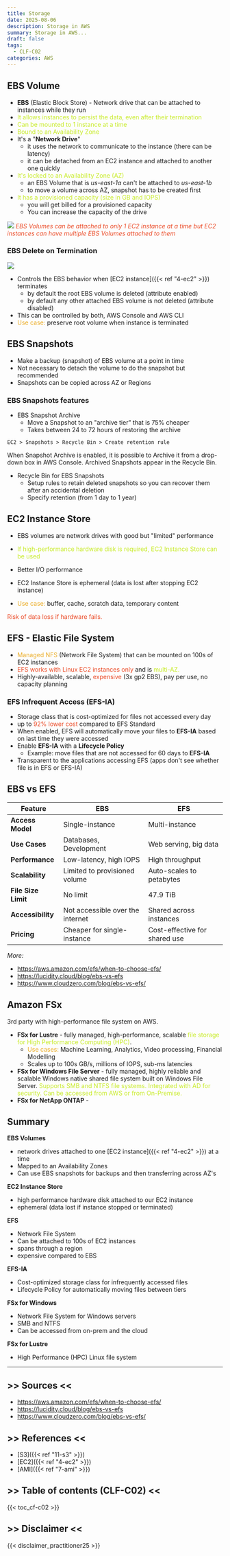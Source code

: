 ```yaml
---
title: Storage
date: 2025-08-06
description: Storage in AWS
summary: Storage in AWS...
draft: false
tags:
  - CLF-C02
categories: AWS
---
```

## EBS Volume

- **EBS** (Elastic Block Store) - Network drive that can be attached to instances while they run
- <font color=#C7EB25>It allows instances to persist the data, even after their termination</font>
- <font color=#C7EB25>Can be mounted to 1 instance at a time</font>
- <font color=#C7EB25>Bound to an Availability Zone</font>
- It's a "**Network Drive**"
	- it uses the network to communicate to the instance (there can be latency)
	- it can be detached from an EC2 instance and attached to another one quickly
- <font color=#C7EB25>It's locked to an Availability Zone (AZ)</font>
	- an EBS Volume that is _us-east-1a_ can't be attached to _us-east-1b_
	- to move a volume across AZ, snapshot has to be created first
- <font color=#C7EB25>It has a provisioned capacity (size in GB and IOPS)</font>
	- you will get billed for a provisioned capacity
	- You can increase the capacity of the drive

![](./assets/AWS_EC2_EBS_Volume1.png)
_<font color=#EB4925>EBS Volumes can be attached to only 1 EC2 instance at a time but EC2 instances can have multiple EBS Volumes attached to them</font>_
### EBS Delete on Termination

![](./assets/AWS_EC2_EBS_Delete_on_Termination.png)

- Controls the EBS behavior when [EC2 instance]({{< ref "4-ec2" >}}) terminates
	- by default the root EBS volume is deleted (attribute enabled)
	- by default any other attached EBS volume is not deleted (attribute disabled)
- This can be controlled by both, AWS Console and AWS CLI
- <font color=#EBAC25>Use case:</font> preserve root volume when instance is terminated
## EBS Snapshots

- Make a backup (snapshot) of EBS volume at a point in time
- Not necessary to detach the volume to do the snapshot but recommended
- Snapshots can be copied across AZ or Regions
### EBS Snapshots features

- EBS Snapshot Archive
	- Move a Snapshot to an "archive tier" that is 75% cheaper
	- Takes between 24 to 72 hours of restoring the archive

```AWSConsole
EC2 > Snapshots > Recycle Bin > Create retention rule
```

When Snapshot Archive is enabled, it is possible to Archive it from a drop-down box in AWS Console. Archived Snapshots appear in the Recycle Bin.

- Recycle Bin for EBS Snapshots
	- Setup rules to retain deleted snapshots so you can recover them after an accidental deletion
	- Specify retention (from 1 day to 1 year)
## EC2 Instance Store

- EBS volumes are network drives with good but "limited" performance
- <font color=#C7EB25>If high-performance hardware disk is required, EC2 Instance Store can be used</font>

- Better I/O performance
- EC2 Instance Store is ephemeral (data is lost after stopping EC2 instance)
- <font color=#EBAC25>Use case:</font> buffer, cache, scratch data, temporary content

<font color=#EB4925>Risk of data loss if hardware fails.</font>
## EFS - Elastic File System

- <font color=#EBAC25>Managed NFS</font> (Network File System) that can be mounted on 100s of EC2 instances
- <font color=#EB4925>EFS works with Linux EC2 instances only</font> and is <font color=#C7EB25>multi-AZ.</font>
- Highly-available, scalable, <font color=#EB4925>expensive</font> (3x gp2 EBS), pay per use, no capacity planning
### EFS Infrequent Access (EFS-IA)

- Storage class that is cost-optimized for files not accessed every day
- up to <font color=#EB4925>92% lower cost</font> compared to EFS Standard
- When enabled, EFS will automatically move your files to **EFS-IA** based on last time they were accessed
- Enable **EFS-IA** with a **Lifecycle Policy**
	- Example: move files that are not accessed for 60 days to **EFS-IA**
- Transparent to the applications accessing EFS (apps don't see whether file is in EFS or EFS-IA)
## EBS vs EFS

| Feature             | EBS                              | EFS                           |
| ------------------- | -------------------------------- | ----------------------------- |
| **Access Model**    | Single-instance                  | Multi-instance                |
| **Use Cases**       | Databases, Development           | Web serving, big data         |
| **Performance**     | Low-latency, high IOPS           | High throughput               |
| **Scalability**     | Limited to provisioned volume    | Auto-scales to petabytes      |
| **File Size Limit** | No limit                         | 47.9 TiB                      |
| **Accessibility**   | Not accessible over the internet | Shared across instances       |
| **Pricing**         | Cheaper for single-instance      | Cost-effective for shared use |
*More:* 
- https://aws.amazon.com/efs/when-to-choose-efs/
- https://lucidity.cloud/blog/ebs-vs-efs
- https://www.cloudzero.com/blog/ebs-vs-efs/
## Amazon FSx

3rd party with high-performance file system on AWS.

- **FSx for Lustre** - fully managed, high-performance, scalable <font color=#C7EB25>file storage for High Performance Computing (HPC)</font>. 
	- <font color=#EBAC25>Use cases:</font> Machine Learning, Analytics, Video processing, Financial Modelling
	- Scales up to 100s GB/s, millions of IOPS, sub-ms latencies
- **FSx for Windows File Server** - fully managed, highly reliable and scalable Windows native shared file system built on Windows File Server. <font color=#C7EB25>Supports SMB and NTFS file systems. Integrated with AD for security. Can be accessed from AWS or from On-Premise.</font>
- **FSx for NetApp ONTAP** - 
## Summary

**EBS Volumes**

- network drives attached to one [EC2 instance]({{< ref "4-ec2" >}}) at a time
- Mapped to an Availability Zones
- Can use EBS snapshots for backups and then transferring across AZ's

**EC2 Instance Store**

- high performance hardware disk attached to our EC2 instance
- ephemeral (data lost if instance stopped or terminated)

**EFS**

- Network File System
- Can be attached to 100s of EC2 instances
- spans through a region
- expensive compared to EBS

**EFS-IA**

- Cost-optimized storage class for infrequently accessed files
- Lifecycle Policy for automatically moving files between tiers

**FSx for Windows**

- Network File System for Windows servers
- SMB and NTFS
- Can be accessed from on-prem and the cloud

**FSx for Lustre**

- High Performance (HPC) Linux file system


---
## >> Sources <<

- https://aws.amazon.com/efs/when-to-choose-efs/
- https://lucidity.cloud/blog/ebs-vs-efs
- https://www.cloudzero.com/blog/ebs-vs-efs/
## >> References <<

- [S3]({{< ref "11-s3" >}})
- [EC2]({{< ref "4-ec2" >}})
- [AMI]({{< ref "7-ami" >}})
## >> Table of contents (CLF-C02) <<

{{< toc_cf-c02 >}}
## >> Disclaimer <<

{{< disclaimer_practitioner25 >}}

